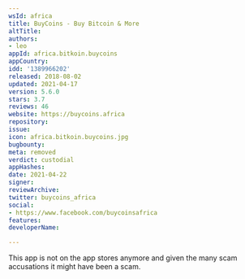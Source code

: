 ```yaml
---
wsId: africa
title: BuyCoins - Buy Bitcoin & More
altTitle: 
authors:
- leo
appId: africa.bitkoin.buycoins
appCountry: 
idd: '1389966202'
released: 2018-08-02
updated: 2021-04-17
version: 5.6.0
stars: 3.7
reviews: 46
website: https://buycoins.africa
repository: 
issue: 
icon: africa.bitkoin.buycoins.jpg
bugbounty: 
meta: removed
verdict: custodial
appHashes: 
date: 2021-04-22
signer: 
reviewArchive: 
twitter: buycoins_africa
social:
- https://www.facebook.com/buycoinsafrica
features: 
developerName: 

---
```


This app is not on the app stores anymore and given the many scam accusations it
might have been a scam.
